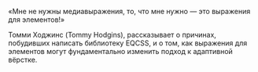 «Мне не нужны медиавыражения, то, что мне нужно — это выражения для элементов!»

Томми Ходжинс (Tommy Hodgins), рассказывает о причинах, побудивших написать библиотеку EQCSS, и о том, как выражения для элементов могут фундаментально изменить подход к адаптивной вёрстке.